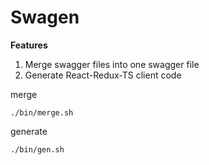# Swagen

**Features**

1. Merge swagger files into one swagger file
2. Generate React-Redux-TS client code


merge
```
./bin/merge.sh
```

generate
```
./bin/gen.sh
```
